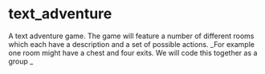 # text_adventure
A text adventure game. 
The game will feature a number of different rooms which each have a description and a set of possible actions. _For example one room might have a chest and four exits. We will code this together as a group
_
